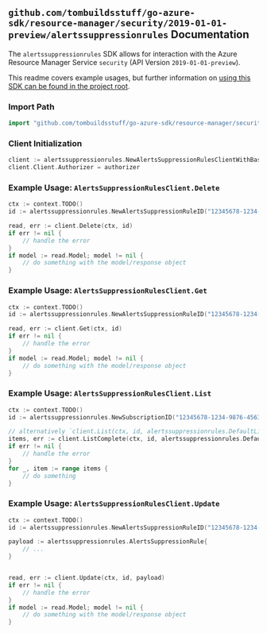 
## `github.com/tombuildsstuff/go-azure-sdk/resource-manager/security/2019-01-01-preview/alertssuppressionrules` Documentation

The `alertssuppressionrules` SDK allows for interaction with the Azure Resource Manager Service `security` (API Version `2019-01-01-preview`).

This readme covers example usages, but further information on [using this SDK can be found in the project root](https://github.com/tombuildsstuff/go-azure-sdk/tree/main/docs).

### Import Path

```go
import "github.com/tombuildsstuff/go-azure-sdk/resource-manager/security/2019-01-01-preview/alertssuppressionrules"
```


### Client Initialization

```go
client := alertssuppressionrules.NewAlertsSuppressionRulesClientWithBaseURI("https://management.azure.com")
client.Client.Authorizer = authorizer
```


### Example Usage: `AlertsSuppressionRulesClient.Delete`

```go
ctx := context.TODO()
id := alertssuppressionrules.NewAlertsSuppressionRuleID("12345678-1234-9876-4563-123456789012", "alertsSuppressionRuleValue")

read, err := client.Delete(ctx, id)
if err != nil {
	// handle the error
}
if model := read.Model; model != nil {
	// do something with the model/response object
}
```


### Example Usage: `AlertsSuppressionRulesClient.Get`

```go
ctx := context.TODO()
id := alertssuppressionrules.NewAlertsSuppressionRuleID("12345678-1234-9876-4563-123456789012", "alertsSuppressionRuleValue")

read, err := client.Get(ctx, id)
if err != nil {
	// handle the error
}
if model := read.Model; model != nil {
	// do something with the model/response object
}
```


### Example Usage: `AlertsSuppressionRulesClient.List`

```go
ctx := context.TODO()
id := alertssuppressionrules.NewSubscriptionID("12345678-1234-9876-4563-123456789012")

// alternatively `client.List(ctx, id, alertssuppressionrules.DefaultListOperationOptions())` can be used to do batched pagination
items, err := client.ListComplete(ctx, id, alertssuppressionrules.DefaultListOperationOptions())
if err != nil {
	// handle the error
}
for _, item := range items {
	// do something
}
```


### Example Usage: `AlertsSuppressionRulesClient.Update`

```go
ctx := context.TODO()
id := alertssuppressionrules.NewAlertsSuppressionRuleID("12345678-1234-9876-4563-123456789012", "alertsSuppressionRuleValue")

payload := alertssuppressionrules.AlertsSuppressionRule{
	// ...
}


read, err := client.Update(ctx, id, payload)
if err != nil {
	// handle the error
}
if model := read.Model; model != nil {
	// do something with the model/response object
}
```
